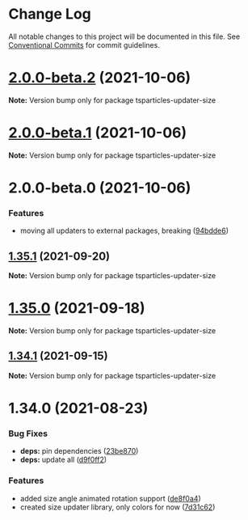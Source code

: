 # Change Log

All notable changes to this project will be documented in this file.
See [Conventional Commits](https://conventionalcommits.org) for commit guidelines.

# [2.0.0-beta.2](https://github.com/matteobruni/tsparticles/compare/tsparticles-updater-size@2.0.0-beta.1...tsparticles-updater-size@2.0.0-beta.2) (2021-10-06)

**Note:** Version bump only for package tsparticles-updater-size





# [2.0.0-beta.1](https://github.com/matteobruni/tsparticles/compare/tsparticles-updater-size@2.0.0-beta.0...tsparticles-updater-size@2.0.0-beta.1) (2021-10-06)

**Note:** Version bump only for package tsparticles-updater-size





# 2.0.0-beta.0 (2021-10-06)


### Features

* moving all updaters to external packages, breaking ([94bdde6](https://github.com/matteobruni/tsparticles/commit/94bdde67d0b546c22b7841ff8e969d15ddef3430))





## [1.35.1](https://github.com/matteobruni/tsparticles/compare/tsparticles-updater-size@1.35.0...tsparticles-updater-size@1.35.1) (2021-09-20)

**Note:** Version bump only for package tsparticles-updater-size





# [1.35.0](https://github.com/matteobruni/tsparticles/compare/tsparticles-updater-size@1.34.1...tsparticles-updater-size@1.35.0) (2021-09-18)

**Note:** Version bump only for package tsparticles-updater-size





## [1.34.1](https://github.com/matteobruni/tsparticles/compare/tsparticles-updater-size@1.34.0...tsparticles-updater-size@1.34.1) (2021-09-15)

**Note:** Version bump only for package tsparticles-updater-size





# 1.34.0 (2021-08-23)


### Bug Fixes

* **deps:** pin dependencies ([23be870](https://github.com/matteobruni/tsparticles/commit/23be8708d698e1e37a18f2ed292cbccffb0f1e47))
* **deps:** update all ([d9f0ff2](https://github.com/matteobruni/tsparticles/commit/d9f0ff2f8c4ac269aaad5077492746e3da8fb422))


### Features

* added size angle animated rotation support ([de8f0a4](https://github.com/matteobruni/tsparticles/commit/de8f0a46436601aeb580651b1f87741fd9fc3c79))
* created size updater library, only colors for now ([7d31c62](https://github.com/matteobruni/tsparticles/commit/7d31c62ecb8f023234514b5ef46f0de55f75c283))
